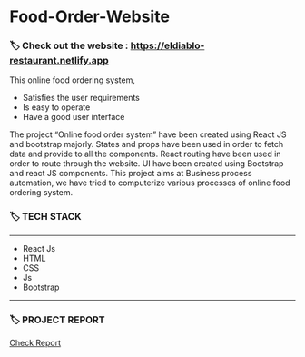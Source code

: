 # Food-Order-Website

### :label: Check out the website : https://eldiablo-restaurant.netlify.app

This online food ordering system,
- Satisfies the user requirements 
- Is easy to operate 
- Have a good user interface

The project “Online food order system” have been created using React JS and 
bootstrap majorly. States and props have been used in order to fetch data and 
provide to all the components. React routing have been used in order to route 
through the website. UI have been created using Bootstrap and react JS 
components.
This project aims at Business process automation, we have tried to computerize 
various processes of online food ordering system. 


### :label: TECH STACK
---
- React Js
- HTML
- CSS
- Js
- Bootstrap
---

### :label: PROJECT REPORT
[Check Report](https://github.com/Aarchie-05/Food-Order-Website/blob/main/PROJECT%20REPORT.pdf)
